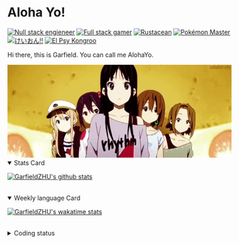 # Aloha Yo!

[![Null stack engieneer](https://img.shields.io/badge/-Null_stack_engineer-a890f0)](https://github.com/GarfieldZHU)
[![Full stack gamer](https://img.shields.io/badge/-Full_stack_gamer-78c850)](https://steamcommunity.com/profiles/76561198092274492/)
[![Rustacean](https://img.shields.io/badge/-Rustacean-f74c00)](https://www.rust-lang.org/)
[![Pokémon Master](https://img.shields.io/badge/-Pokémon_Master-f8d030)](https://www.pokemon.com/us/pokedex/)
[![けいおん!!](https://img.shields.io/badge/-けいおん!!-f85888)](https://ja.wikipedia.org/wiki/%E6%94%BE%E8%AA%B2%E5%BE%8C%E3%83%86%E3%82%A3%E3%83%BC%E3%82%BF%E3%82%A4%E3%83%A0_(%E3%82%A2%E3%83%AB%E3%83%90%E3%83%A0))
[![El Psy Kongroo](https://img.shields.io/badge/-El_Psy_Kongroo-6890f0)](https://mzh.moegirl.org.cn/zh-hans/El_psy_congroo)


Hi there, this is Garfield. You can call me AlohaYo. 

<img width="640" src="https://raw.githubusercontent.com/GarfieldZHU/GarfieldZHU/master/assets/k-on-5.webp" />


<details open>
<summary>Stats Card</summary>
 
[![GarfieldZHU's github stats](https://github-readme-stats.vercel.app/api?username=GarfieldZHU&show_icons=true&theme=tokyonight)](https://github.com/anuraghazra/github-readme-stats)
 
</details>

<br/>

<details open>
<summary>Weekly language Card</summary>
 
[![GarfieldZHU's wakatime stats](https://github-readme-stats.vercel.app/api/wakatime?username=AlohaYo&theme=nightowl&layout=compact)](https://github.com/GarfieldZHU/GarfieldZHU)


<br/>

</details>

<details>

<summary>Coding status</summary>

<br/>

<!--START_SECTION:waka-->
**🐱 My GitHub Data** 

> 🏆 517 Contributions in the Year 2021
 > 
> 📦 492.3 kB Used in GitHub's Storage 
 > 
> 🚫 Not Opted to Hire
 > 
> 📜 64 Public Repositories 
 > 
> 🔑 36 Private Repositories  
 > 
**I'm a Night 🦉** 

```text
🌞 Morning    101 commits    ████░░░░░░░░░░░░░░░░░░░░░   16.72% 
🌆 Daytime    186 commits    ███████░░░░░░░░░░░░░░░░░░   30.79% 
🌃 Evening    229 commits    █████████░░░░░░░░░░░░░░░░   37.91% 
🌙 Night      88 commits     ███░░░░░░░░░░░░░░░░░░░░░░   14.57%

```


📊 **This Week I Spent My Time On** 

```text
💬 Programming Languages: 
TypeScript               14 hrs 37 mins      ██████████████████░░░░░░░   71.61% 
SCSS                     2 hrs 22 mins       ███░░░░░░░░░░░░░░░░░░░░░░   11.61% 
JSON                     1 hr 18 mins        █░░░░░░░░░░░░░░░░░░░░░░░░   6.38% 
JavaScript               1 hr 3 mins         █░░░░░░░░░░░░░░░░░░░░░░░░   5.16% 
Java                     31 mins             ░░░░░░░░░░░░░░░░░░░░░░░░░   2.6%

🔥 Editors: 
VS Code                  19 hrs 49 mins      ████████████████████████░   97.12% 
IntelliJ                 35 mins             ░░░░░░░░░░░░░░░░░░░░░░░░░   2.88%

💻 Operating System: 
Mac                      19 hrs 49 mins      ████████████████████████░   97.12% 
Windows                  35 mins             ░░░░░░░░░░░░░░░░░░░░░░░░░   2.88%

```


 Last Updated on 25/10/2021
<!--END_SECTION:waka-->

</details>
